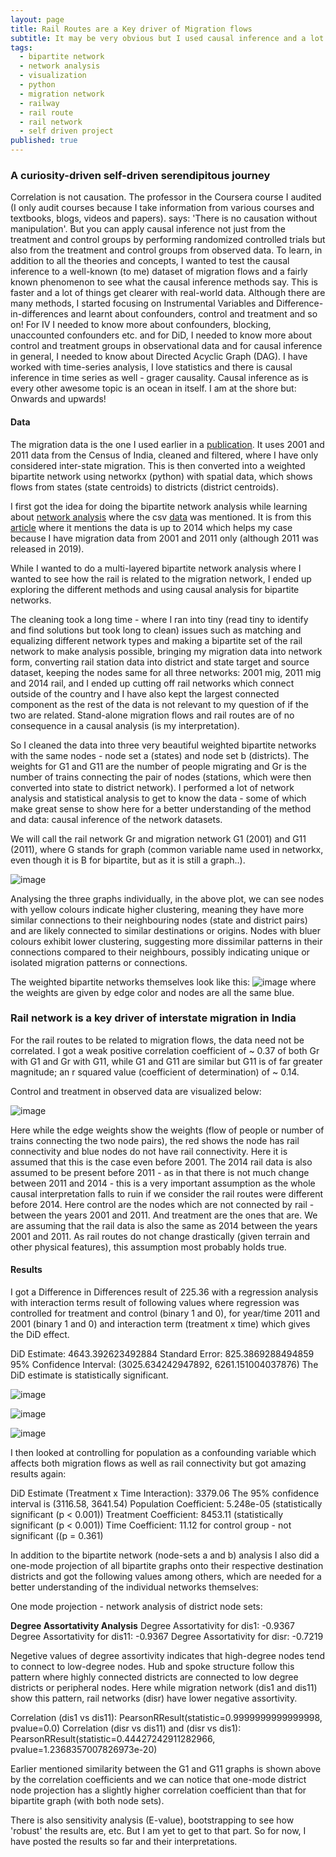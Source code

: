 ```yaml
---
layout: page
title: Rail Routes are a Key driver of Migration flows
subtitle: It may be very obvious but I used causal inference and a lot of learning and data cleaning 
tags:
  - bipartite network
  - network analysis
  - visualization
  - python
  - migration network
  - railway
  - rail route
  - rail network
  - self driven project
published: true
---
```



### A curiosity-driven self-driven serendipitous journey

Correlation is not causation. The professor in the Coursera course I audited (I only audit courses because I take information from various courses and textbooks, blogs, videos and papers). says: 'There is no causation without manipulation'. But you can apply causal inference not just from the treatment and control groups by performing randomized controlled trials but also from the treatment and control groups from observed data. To learn, in addition to all the theories and concepts, I wanted to test the causal inference to a well-known (to me) dataset of migration flows and a fairly known phenomenon to see what the causal inference methods say. This is faster and a lot of things get clearer with real-world data. Although there are many methods, I started focusing on Instrumental Variables and Difference-in-differences and learnt about confounders, control and treatment and so on! For IV I needed to know more about confounders, blocking, unaccounted confounders etc. and for DiD, I needed to know more about control and treatment groups in observational data and for causal inference in general, I needed to know about Directed Acyclic Graph (DAG). I have worked with time-series analysis, I love statistics and there is causal inference in time series as well - grager causality. Causal inference as is every other awesome topic is an ocean in itself. I am at the shore but: Onwards and upwards! 

#### Data

The migration data is the one I used earlier in a [publication](https://www.nature.com/articles/s41558-021-01105-7). It uses 2001 and 2011 data from the Census of India, cleaned and filtered, where I have only considered inter-state migration. This is then converted into a weighted bipartite network using networkx (python) with spatial data, which shows flows from states (state centroids) to districts (district centroids). 

I first got the idea for doing the bipartite network analysis while learning about [network analysis](https://www.youtube.com/watch?v=CbbkES6r-Fo) where the csv [data](https://github.com/udit1408/Recovery_algorithm) was mentioned. It is from this [article](https://journals.plos.org/plosone/article?id=10.1371/journal.pone.0141890) where it mentions the data is up to 2014 which helps my case because I have migration data from 2001 and 2011 only (although 2011 was released in 2019). 

While I wanted to do a multi-layered bipartite network analysis where I wanted to see how the rail is related to the migration network, I ended up exploring the different methods and using causal analysis for bipartite networks. 

The cleaning took a long time - where I ran into tiny (read tiny to identify and find solutions but took long to clean) issues such as matching and equalizing different network types and making a bipartite set of the rail network to make analysis possible, bringing my migration data into network form, converting rail station data into district and state target and source dataset, keeping the nodes same for all three networks: 2001 mig, 2011 mig and 2014 rail, and I ended up cutting off rail networks which connect outside of the country and I have also kept the largest connected component as the rest of the data is not relevant to my question of if the two are related. Stand-alone migration flows and rail routes are of no consequence in a causal analysis (is my interpretation). 

So I cleaned the data into three very beautiful weighted bipartite networks with the same nodes - node set a (states) and node set b (districts). The weights for G1 and G11 are the number of people migrating and Gr is the number of trains connecting the pair of nodes (stations, which were then converted into state to district network). I performed a lot of network analysis and statistical analysis to get to know the data - some of which make great sense to show here for a better understanding of the method and data: causal inference of the network datasets. 

We will call the rail network Gr and migration network G1 (2001) and G11 (2011), where G stands for graph (common variable name used in networkx, even though it is B for bipartite, but as it is still a graph..). 

![image](/assets/img/causalrailmig/Clusteringc.png)

Analysing the three graphs individually, in the above plot, we can see nodes with yellow colours indicate higher clustering, meaning they have more similar connections to their neighbouring nodes (state and district pairs) and are likely connected to similar destinations or origins. Nodes with bluer colours exhibit lower clustering, suggesting more dissimilar patterns in their connections compared to their neighbours, possibly indicating unique or isolated migration patterns or connections.

The weighted bipartite networks themselves look like this:
![image](/assets/img/causalrailmig/weightedbipartiteNs.png) where the weights are given by edge color and nodes are all the same blue. 

### Rail network is a key driver of interstate migration in India

For the rail routes to be related to migration flows, the data need not be correlated. I got a weak positive correlation coefficient of ~ 0.37 of both Gr with G1 and Gr with G11, while G1 and G11 are similar but G11 is of far greater magnitude; an r squared value (coefficient of determination) of ~ 0.14. 

Control and treatment in observed data are visualized below:

![image](/assets/img/causalrailmig/controlandtreatment.png)

Here while the edge weights show the weights (flow of people or number of trains connecting the two node pairs), the red shows the node has rail connectivity and blue nodes do not have rail connectivity. Here it is assumed that this is the case even before 2001. The 2014 rail data is also assumed to be present before 2011 - as in that there is not much change between 2011 and 2014 - this is a very important assumption as the whole causal interpretation falls to ruin if we consider the rail routes were different before 2014. Here control are the nodes which are not connected by rail - between the years 2001 and 2011. And treatment are the ones that are. We are assuming that the rail data is also the same as 2014 between the years 2001 and 2011. As rail routes do not change drastically (given terrain and other physical features), this assumption most probably holds true.

#### Results 

I got a Difference in Differences result of 225.36 with a regression analysis with interaction terms result of following values where regression was controlled for treatment and control (binary 1 and 0), for year/time 2011 and 2001 (binary 1 and 0) and interaction term (treatment x time) which gives the DiD effect. 

DiD Estimate: 4643.392623492884
Standard Error: 825.3869288494859
95% Confidence Interval: (3025.634242947892, 6261.151004037876)
The DiD estimate is statistically significant.

![image](/assets/img/causalrailmig/DiDParallelTrendsplot.png)



![image](/assets/img/causalrailmig/did95ci.png)



![image](/assets/img/causalrailmig/migflowsbeforeandaftertreatment.png)

I then looked at controlling for population as a confounding variable which affects both migration flows as well as rail connectivity but got amazing results again:

DiD Estimate (Treatment x Time Interaction): 3379.06
The 95% confidence interval is (3116.58, 3641.54)
Population Coefficient: 5.248e-05 (statistically significant (p < 0.001))
Treatment Coefficient: 8453.11 (statistically significant (p < 0.001))
Time Coefficient: 11.12 for control group - not significant ((p = 0.361)

In addition to the bipartite network (node-sets a and b) analysis I also did a one-mode projection of all bipartite graphs onto their respective destination districts and got the following values among others, which are needed for a better understanding of the individual networks themselves: 

One mode projection - network analysis of district node sets:

**Degree Assortativity Analysis**
Degree Assortativity for dis1: -0.9367
Degree Assortativity for dis11: -0.9367
Degree Assortativity for disr: -0.7219

Negetive values of degree assortivity indicates that high-degree nodes tend to connect to low-degree nodes. Hub and spoke structure follow this pattern where highly connected districts are connected to low degree districts or peripheral nodes. Here while migration network (dis1 and dis11) show this pattern, rail networks (disr) have lower negative assortivity. 

Correlation (dis1 vs dis11): PearsonRResult(statistic=0.9999999999999998, pvalue=0.0)
Correlation (disr vs dis11) and (disr vs dis1): PearsonRResult(statistic=0.44427242911282966, pvalue=1.2368357007826973e-20)

Earlier mentioned similarity between the G1 and G11 graphs is shown above by the correlation coefficients and we can notice that one-mode district node projection has a slightly higher correlation coefficient than that for bipartite graph (with both node sets). 

There is also sensitivity analysis (E-value), bootstrapping to see how 'robust' the results are, etc. But I am yet to get to that part. So for now, I have posted the results so far and their interpretations.





